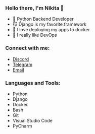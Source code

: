 ### Hello there, I'm Nikita 👋

- 🐍 Python Backend Developer
- 😽 Django is my favorite framework
- 🐳 I love deploying my apps to docker
- 🐹 I really like DevOps


### Connect with me:

- [Discord](https://discordapp.com/users/452019546593820674/)
- [Telegram](https://t.me/Kotorkovsciy)
- [Email](mailto:kotorkovsciy@gmail.com)

### Languages and Tools:
- Python
- Django
- Docker
- Bash
- Git
- Visual Studio Code
- PyCharm
